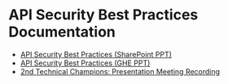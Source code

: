 # API Security Best Practices Documentation

- [API Security Best Practices (SharePoint PPT)](https://rockfin-my.sharepoint.com/:p:/g/personal/markmcmillan_rockcentraldetroit_com/EYNDQfeDklNAnweQmEVQM14BVM0zZUl2pA_rg_G3YJUetQ?e=Vqake1)
- [API Security Best Practices (GHE PPT)](https://git.rockfin.com/pvarga/PersonalDocs/blob/master/APISecurity-K8s.pptx)
- [2nd Technical Champions: Presentation Meeting Recording](https://rockfin-my.sharepoint.com/:v:/g/personal/markmcmillan_rockcentraldetroit_com/EbtcTDmblh9JiT-PRIuUkw8BTv8ANCewywadJZnekqdXqw)
